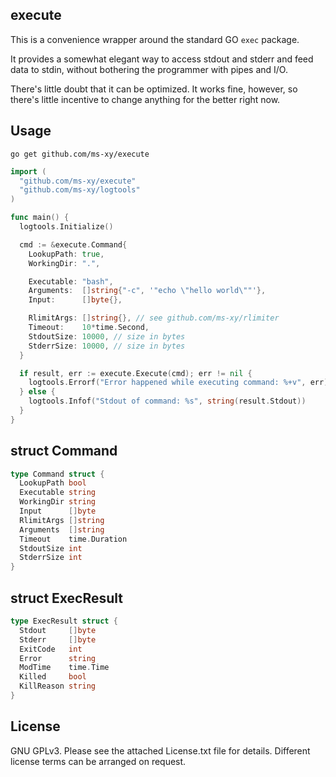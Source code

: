 ## execute

This is a convenience wrapper around the standard GO `exec` package.

It provides a somewhat elegant way to access stdout and stderr and feed
data to stdin, without bothering the programmer with pipes and I/O.

There's little doubt that it can be optimized. It works fine, however, so
there's little incentive to change anything for the better right now.

## Usage

```shell
go get github.com/ms-xy/execute
```

```go
import (
  "github.com/ms-xy/execute"
  "github.com/ms-xy/logtools"
)

func main() {
  logtools.Initialize()

  cmd := &execute.Command{
    LookupPath: true,
    WorkingDir: ".",

    Executable: "bash",
    Arguments:  []string{"-c", '"echo \"hello world\""'},
    Input:      []byte{},

    RlimitArgs: []string{}, // see github.com/ms-xy/rlimiter
    Timeout:    10*time.Second,
    StdoutSize: 10000, // size in bytes
    StderrSize: 10000, // size in bytes
  }

  if result, err := execute.Execute(cmd); err != nil {
    logtools.Errorf("Error happened while executing command: %+v", err)
  } else {
    logtools.Infof("Stdout of command: %s", string(result.Stdout))
  }
}
```

## struct Command
```go
type Command struct {
  LookupPath bool
  Executable string
  WorkingDir string
  Input      []byte
  RlimitArgs []string
  Arguments  []string
  Timeout    time.Duration
  StdoutSize int
  StderrSize int
}
```

## struct ExecResult
```go
type ExecResult struct {
  Stdout     []byte
  Stderr     []byte
  ExitCode   int
  Error      string
  ModTime    time.Time
  Killed     bool
  KillReason string
}
```

## License

GNU GPLv3. Please see the attached License.txt file for details.
Different license terms can be arranged on request.
